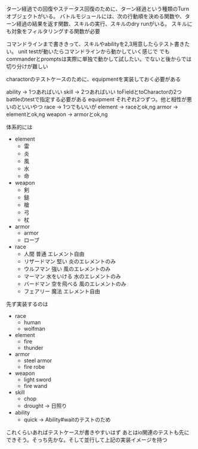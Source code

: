 ターン経過での回復やステータス回復のために、ターン経過という種類のTurnオブジェクトがいる。
バトルモジュールには、次の行動順を決める関数や、ターン経過の結果を返す関数、スキルの実行、スキルのdry runがいる。
スキルにも対象をフィルタリングする関数が必要

コマンドラインまで書ききって、スキルやabilityを2,3用意したらテスト書きたい。
unit testが動いたらコマンドラインから動かしていく感じで
でもcommanderとpromptsは実際に単独で動かして試したい。でないと後からでは切り分けが難しい


charactorのテストケースのために、equipmentを実装しておく必要がある

ability
  -> 1つあればいい
skill
  -> 2つあればいい
      toFieldとtoCharactorの2つ
      battleのtestで指定する必要がある
equipment
  それぞれ2つずつ。他と相性が悪いのといいやつ
  race
    -> 1つでもいいが
  element
    -> raceとok,ng
  armor
    -> elementとok,ng
  weapon
    -> armorとok,ng


体系的には
- element
  - 雷
  - 炎
  - 風
  - 水
  - 命
- weapon
  - 剣
  - 鎚
  - 槍
  - 弓
  - 杖
- armor
  - armor
  - ローブ
- race
  - 人間
    普通
    エレメント自由
  - リザードマン
    堅い
    炎のエレメントのみ
  - ウルフマン
    強い
    風のエレメントのみ
  - マーマン
    水をいける
    水のエレメントのみ
  - バードマン
    空を飛べる
    風のエレメントのみ
  - フェアリー
    魔法
    エレメント自由

先ず実装するのは
- race
  - human
  - wolfman
- element
  - fire
  - thunder
- armor
  - steel armor
  - fire robe
- weapon
  - light sword
  - fire wand
- skill
  - chop
  - drought -> 日照り
- ability
  - quick -> Ability#waitのテストのため

これくらいあればテストケースが書きやすいはず
あとはio関連のテストも先にできそう。そっち先かな。そして並行して上記の実装イメージを持つ





